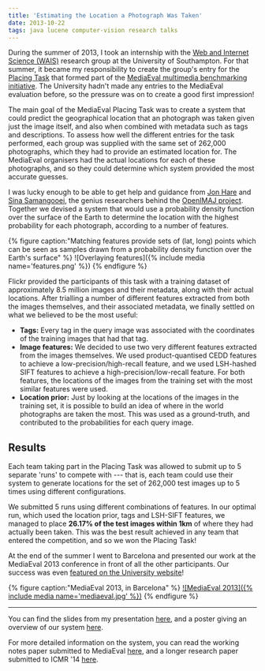 ```yaml
---
title: 'Estimating the Location a Photograph Was Taken'
date: 2013-10-22
tags: java lucene computer-vision research talks
---
```


During the summer of 2013, I took an internship with the [Web and Internet Science (WAIS)](http://www.wais.ecs.soton.ac.uk/) research group at the University of Southampton. For that summer, it became my responsibility to create the group's entry for the [Placing Task](http://www.multimediaeval.org/mediaeval2013/placing2013/) that formed part of the [MediaEval multimedia benchmarking initiative](http://www.multimediaeval.org/mediaeval2013/). The University hadn't made any entries to the MediaEval evaluation before, so the pressure was on to create a good first impression!

The main goal of the MediaEval Placing Task was to create a system that could predict the geographical location that an photograph was taken given just the image itself, and also when combined with metadata such as tags and descriptions. To assess how well the different entries for the task performed, each group was supplied with the same set of 262,000 photographs, which they had to provide an estimated location for. The MediaEval organisers had the actual locations for each of these photographs, and so they could determine which system provided the most accurate guesses.

I was lucky enough to be able to get help and guidance from [Jon Hare](http://users.ecs.soton.ac.uk/jsh2/) and [Sina Samangooei](https://twitter.com/sinjax), the genius researchers behind the [OpenIMAJ project](http://openimaj.org/). Together we devised a system that would use a probability density function over the surface of the Earth to determine the location with the highest probability for each photograph, according to a number of features.

{% figure caption:"Matching features provide sets of (lat, long) points which can be seen as samples drawn from a probability density function over the Earth's surface" %}
![Overlaying features]({% include media name='features.png' %})
{% endfigure %}

Flickr provided the participants of this task with a training dataset of approximately 8.5 million images and their metadata, along with their actual locations. After trialling a number of different features extracted from both the images themselves, and their associated metadata, we finally settled on what we believed to be the most useful:

 - **Tags:** Every tag in the query image was associated with the coordinates of the training images that had that tag.
 - **Image features:** We decided to use two very different features extracted from the images themselves. We used product-quantised CEDD features to achieve a low-precision/high-recall feature, and we used LSH-hashed SIFT features to achieve a high-precision/low-recall feature. For both features, the locations of the images from the training set with the most similar features were used.
 - **Location prior:** Just by looking at the locations of the images in the training set, it is possible to build an idea of where in the world photographs are taken the most. This was used as a ground-truth, and contributed to the probabilities for each query image.

## Results

Each team taking part in the Placing Task was allowed to submit up to 5 separate 'runs' to compete with --- that is, each team could use their system to generate locations for the set of 262,000 test images up to 5 times using different configurations.

We submitted 5 runs using different combinations of features. In our optimal run, which used the location prior, tags and LSH-SIFT features, we managed to place **26.17% of the test images within 1km** of where they had actually been taken. This was the best result achieved in any team that entered the competition, and so we won the Placing Task!

At the end of the summer I went to Barcelona and presented our work at the MediaEval 2013 conference in front of all the other participants. Our success was even [featured on the University website](http://www.ecs.soton.ac.uk/news/4373)!

{% figure caption:"MediaEval 2013, in Barcelona" %}
[![MediaEval 2013]({% include media name='mediaeval.jpg' %})](https://www.flickr.com/photos/69524595@N06/15629198291/in/album-72157646648824353/)
{% endfigure %}

---

You can find the slides from my presentation [here](https://github.com/daviesjamie/soton-mediaeval2013/raw/master/presentations/placing.pdf), and a poster giving an overview of our system [here](https://github.com/daviesjamie/soton-mediaeval2013/raw/master/posters/Mediaeval-placing.pdf).

For more detailed information on the system, you can read the working notes paper submitted to MediaEval [here](http://ceur-ws.org/Vol-1043/mediaeval2013_submission_41.pdf), and a longer research paper submitted to ICMR '14 [here](https://eprints.soton.ac.uk/363376/1/125-Hare.pdf).
